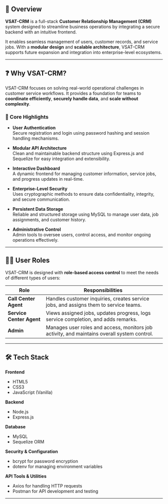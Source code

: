 ## 🌟 Overview

**VSAT-CRM** is a full-stack **Customer Relationship Management (CRM)** system designed to streamline business operations by integrating a secure backend with an intuitive frontend.

It enables seamless management of users, customer records, and service jobs. With a **modular design** and **scalable architecture**, VSAT-CRM supports future expansion and integration into enterprise-level ecosystems.

---

## ❓ Why VSAT-CRM?

VSAT-CRM focuses on solving real-world operational challenges in customer service workflows. It provides a foundation for teams to **coordinate efficiently**, **securely handle data**, and **scale without complexity**.

### 🔑 Core Highlights

- **User Authentication**  
  Secure registration and login using password hashing and session handling mechanisms.

- **Modular API Architecture**  
  Clean and maintainable backend structure using Express.js and Sequelize for easy integration and extensibility.

- **Interactive Dashboard**  
  A dynamic frontend for managing customer information, service jobs, and progress updates in real-time.

- **Enterprise-Level Security**  
  Uses cryptographic methods to ensure data confidentiality, integrity, and secure communication.

- **Persistent Data Storage**  
  Reliable and structured storage using MySQL to manage user data, job assignments, and customer history.

- **Administrative Control**  
  Admin tools to oversee users, control access, and monitor ongoing operations effectively.

---

## 🧑‍💻 User Roles

VSAT-CRM is designed with **role-based access control** to meet the needs of different types of users:

| Role                     | Responsibilities                                                                 |
|--------------------------|----------------------------------------------------------------------------------|
| **Call Center Agent**    | Handles customer inquiries, creates service jobs, and assigns them to service teams. |
| **Service Center Agent** | Views assigned jobs, updates progress, logs service completion, and adds remarks. |
| **Admin**                | Manages user roles and access, monitors job activity, and maintains overall system control. |

---

## 🛠️ Tech Stack

**Frontend**  
- HTML5  
- CSS3  
- JavaScript (Vanilla)

**Backend**  
- Node.js  
- Express.js

**Database**  
- MySQL  
- Sequelize ORM

**Security & Configuration**  
- bcrypt for password encryption  
- dotenv for managing environment variables

**API Tools & Utilities**  
- Axios for handling HTTP requests  
- Postman for API development and testing

---

